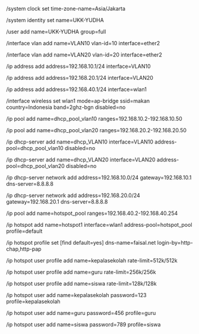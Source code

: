 /system clock set time-zone-name=Asia/Jakarta

/system identity
set name=UKK-YUDHA

/user
add name=UKK-YUDHA group=full

/interface vlan
add name=VLAN10 vlan-id=10 interface=ether2

/interface vlan
add name=VLAN20 vlan-id=20 interface=ether2

/ip address
add address=192.168.10.1/24 interface=VLAN10

/ip address
add address=192.168.20.1/24 interface=VLAN20

/ip address
add address=192.168.40.1/24 interface=wlan1

/interface wireless
set wlan1 mode=ap-bridge ssid=makan country=Indonesia band=2ghz-bgn disabled=no

/ip pool
add name=dhcp_pool_vlan10 ranges=192.168.10.2-192.168.10.50

/ip pool
add name=dhcp_pool_vlan20 ranges=192.168.20.2-192.168.20.50

/ip dhcp-server
add name=dhcp_VLAN10 interface=VLAN10 address-pool=dhcp_pool_vlan10 disabled=no

/ip dhcp-server
add name=dhcp_VLAN20 interface=VLAN20 address-pool=dhcp_pool_vlan20 disabled=no

/ip dhcp-server network
add address=192.168.10.0/24 gateway=192.168.10.1 dns-server=8.8.8.8

/ip dhcp-server network
add address=192.168.20.0/24 gateway=192.168.20.1 dns-server=8.8.8.8

/ip pool
add name=hotspot_pool ranges=192.168.40.2-192.168.40.254

/ip hotspot
add name=hotspot1 interface=wlan1 address-pool=hotspot_pool profile=default

/ip hotspot profile
set [find default=yes] dns-name=faisal.net login-by=http-chap,http-pap

/ip hotspot user profile
add name=kepalasekolah rate-limit=512k/512k

/ip hotspot user profile
add name=guru rate-limit=256k/256k

/ip hotspot user profile
add name=siswa rate-limit=128k/128k

/ip hotspot user
add name=kepalasekolah password=123 profile=kepalasekolah

/ip hotspot user
add name=guru password=456 profile=guru

/ip hotspot user
add name=siswa password=789 profile=siswa
